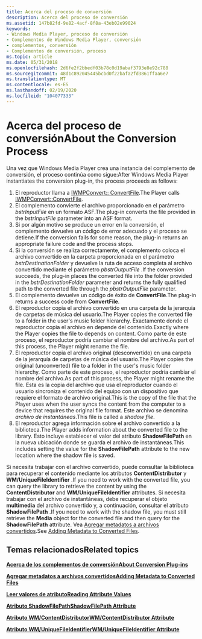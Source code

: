 ```yaml
---
title: Acerca del proceso de conversión
description: Acerca del proceso de conversión
ms.assetid: 147b82fd-9e82-4acf-8f8a-43eb02e99024
keywords:
- Windows Media Player, proceso de conversión
- Complementos de Windows Media Player, conversión
- complementos, conversión
- Complementos de conversión, proceso
ms.topic: article
ms.date: 05/31/2018
ms.openlocfilehash: 2d6fe2f2bbedf03b78c0d19abaf3793e8e92c788
ms.sourcegitcommit: 48d1c892045445bcbd0f22bafa2fd3861ffaa6e7
ms.translationtype: MT
ms.contentlocale: es-ES
ms.lasthandoff: 02/19/2020
ms.locfileid: "104077333"
---
```

# <a name="about-the-conversion-process"></a><span data-ttu-id="7c75d-107">Acerca del proceso de conversión</span><span class="sxs-lookup"><span data-stu-id="7c75d-107">About the Conversion Process</span></span>

<span data-ttu-id="7c75d-108">Una vez que Windows Media Player crea una instancia del complemento de conversión, el proceso continúa como sigue:</span><span class="sxs-lookup"><span data-stu-id="7c75d-108">After Windows Media Player instantiates the conversion plug-in, the process proceeds as follows:</span></span>

1.  <span data-ttu-id="7c75d-109">El reproductor llama a [IWMPConvert:: ConvertFile](/previous-versions/windows/desktop/api/wmpservices/nf-wmpservices-iwmpconvert-convertfile).</span><span class="sxs-lookup"><span data-stu-id="7c75d-109">The Player calls [IWMPConvert::ConvertFile](/previous-versions/windows/desktop/api/wmpservices/nf-wmpservices-iwmpconvert-convertfile).</span></span>
2.  <span data-ttu-id="7c75d-110">El complemento convierte el archivo proporcionado en el parámetro *bstrInputFile* en un formato ASF.</span><span class="sxs-lookup"><span data-stu-id="7c75d-110">The plug-in converts the file provided in the *bstrInputFile* parameter into an ASF format.</span></span>
3.  <span data-ttu-id="7c75d-111">Si por algún motivo se produce un error en la conversión, el complemento devuelve un código de error adecuado y el proceso se detiene.</span><span class="sxs-lookup"><span data-stu-id="7c75d-111">If the conversion fails for some reason, the plug-in returns an appropriate failure code and the process stops.</span></span>
4.  <span data-ttu-id="7c75d-112">Si la conversión se realiza correctamente, el complemento coloca el archivo convertido en la carpeta proporcionada en el parámetro *bstrDestinationFolder* y devuelve la ruta de acceso completa al archivo convertido mediante el parámetro *pbstrOutputFile* .</span><span class="sxs-lookup"><span data-stu-id="7c75d-112">If the conversion succeeds, the plug-in places the converted file into the folder provided in the *bstrDestinationFolder* parameter and returns the fully qualified path to the converted file through the *pbstrOutputFile* parameter.</span></span>
5.  <span data-ttu-id="7c75d-113">El complemento devuelve un código de éxito de **ConvertFile**.</span><span class="sxs-lookup"><span data-stu-id="7c75d-113">The plug-in returns a success code from **ConvertFile**.</span></span>
6.  <span data-ttu-id="7c75d-114">El reproductor copia el archivo convertido en una carpeta de la jerarquía de carpetas de música del usuario.</span><span class="sxs-lookup"><span data-stu-id="7c75d-114">The Player copies the converted file to a folder in the user's music folder hierarchy.</span></span> <span data-ttu-id="7c75d-115">Exactamente donde el reproductor copia el archivo en depende del contenido.</span><span class="sxs-lookup"><span data-stu-id="7c75d-115">Exactly where the Player copies the file to depends on content.</span></span> <span data-ttu-id="7c75d-116">Como parte de este proceso, el reproductor podría cambiar el nombre del archivo.</span><span class="sxs-lookup"><span data-stu-id="7c75d-116">As part of this process, the Player might rename the file.</span></span>
7.  <span data-ttu-id="7c75d-117">El reproductor copia el archivo original (desconvertido) en una carpeta de la jerarquía de carpetas de música del usuario.</span><span class="sxs-lookup"><span data-stu-id="7c75d-117">The Player copies the original (unconverted) file to a folder in the user's music folder hierarchy.</span></span> <span data-ttu-id="7c75d-118">Como parte de este proceso, el reproductor podría cambiar el nombre del archivo.</span><span class="sxs-lookup"><span data-stu-id="7c75d-118">As part of this process, the Player might rename the file.</span></span> <span data-ttu-id="7c75d-119">Esta es la copia del archivo que usa el reproductor cuando el usuario sincroniza el contenido del equipo con un dispositivo que requiere el formato de archivo original.</span><span class="sxs-lookup"><span data-stu-id="7c75d-119">This is the copy of the file that the Player uses when the user syncs the content from the computer to a device that requires the original file format.</span></span> <span data-ttu-id="7c75d-120">Este archivo se denomina *archivo de instantáneas*.</span><span class="sxs-lookup"><span data-stu-id="7c75d-120">This file is called a *shadow file*.</span></span>
8.  <span data-ttu-id="7c75d-121">El reproductor agrega información sobre el archivo convertido a la biblioteca.</span><span class="sxs-lookup"><span data-stu-id="7c75d-121">The Player adds information about the converted file to the library.</span></span> <span data-ttu-id="7c75d-122">Esto incluye establecer el valor del atributo **ShadowFilePath** en la nueva ubicación donde se guarda el archivo de instantáneas.</span><span class="sxs-lookup"><span data-stu-id="7c75d-122">This includes setting the value for the **ShadowFilePath** attribute to the new location where the shadow file is saved.</span></span>

<span data-ttu-id="7c75d-123">Si necesita trabajar con el archivo convertido, puede consultar la biblioteca para recuperar el contenido mediante los atributos **ContentDistributor** y **WM/UniqueFileIdentifier** .</span><span class="sxs-lookup"><span data-stu-id="7c75d-123">If you need to work with the converted file, you can query the library to retrieve the content by using the **ContentDistributor** and **WM/UniqueFileIdentifier** attributes.</span></span> <span data-ttu-id="7c75d-124">Si necesita trabajar con el archivo de instantáneas, debe recuperar el objeto **multimedia** del archivo convertido y, a continuación, consultar el atributo **ShadowFilePath** .</span><span class="sxs-lookup"><span data-stu-id="7c75d-124">If you need to work with the shadow file, you must still retrieve the **Media** object for the converted file and then query for the **ShadowFilePath** attribute.</span></span> <span data-ttu-id="7c75d-125">Vea [Agregar metadatos a archivos convertidos](adding-metadata-to-converted-files.md).</span><span class="sxs-lookup"><span data-stu-id="7c75d-125">See [Adding Metadata to Converted Files](adding-metadata-to-converted-files.md).</span></span>

## <a name="related-topics"></a><span data-ttu-id="7c75d-126">Temas relacionados</span><span class="sxs-lookup"><span data-stu-id="7c75d-126">Related topics</span></span>

<dl> <dt>

[<span data-ttu-id="7c75d-127">**Acerca de los complementos de conversión**</span><span class="sxs-lookup"><span data-stu-id="7c75d-127">**About Conversion Plug-ins**</span></span>](about-conversion-plug-ins.md)
</dt> <dt>

[<span data-ttu-id="7c75d-128">**Agregar metadatos a archivos convertidos**</span><span class="sxs-lookup"><span data-stu-id="7c75d-128">**Adding Metadata to Converted Files**</span></span>](adding-metadata-to-converted-files.md)
</dt> <dt>

[<span data-ttu-id="7c75d-129">**Leer valores de atributo**</span><span class="sxs-lookup"><span data-stu-id="7c75d-129">**Reading Attribute Values**</span></span>](reading-attribute-values.md)
</dt> <dt>

[<span data-ttu-id="7c75d-130">**Atributo ShadowFilePath**</span><span class="sxs-lookup"><span data-stu-id="7c75d-130">**ShadowFilePath Attribute**</span></span>](shadowfilepath-attribute.md)
</dt> <dt>

[<span data-ttu-id="7c75d-131">**Atributo WM/ContentDistributor**</span><span class="sxs-lookup"><span data-stu-id="7c75d-131">**WM/ContentDistributor Attribute**</span></span>](wm-contentdistributor-attribute.md)
</dt> <dt>

[<span data-ttu-id="7c75d-132">**Atributo WM/UniqueFileIdentifier**</span><span class="sxs-lookup"><span data-stu-id="7c75d-132">**WM/UniqueFileIdentifier Attribute**</span></span>](wm-uniquefileidentifier-attribute.md)
</dt> </dl>

 

 




